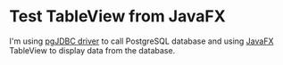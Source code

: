 # Test TableView from JavaFX

I'm using [pgJDBC driver](https://jdbc.postgresql.org/) to call PostgreSQL database and using [JavaFX](https://openjfx.io/) TableView to display data from the database.

